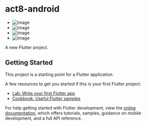 # act8-android
- ![image](https://github.com/user-attachments/assets/c59f22f6-4862-410f-a8c7-5992d9517be5)
- ![image](https://github.com/user-attachments/assets/f01e017a-6450-4dac-90ae-41b874d25a29)
- ![image](https://github.com/user-attachments/assets/a84af1b3-c8f4-49df-b7e8-166b39ccca8b)
- ![image](https://github.com/user-attachments/assets/e322be56-520a-4d6d-ab19-b3b2adde8f92)





A new Flutter project.

## Getting Started

This project is a starting point for a Flutter application.

A few resources to get you started if this is your first Flutter project:

- [Lab: Write your first Flutter app](https://docs.flutter.dev/get-started/codelab)
- [Cookbook: Useful Flutter samples](https://docs.flutter.dev/cookbook)

For help getting started with Flutter development, view the
[online documentation](https://docs.flutter.dev/), which offers tutorials,
samples, guidance on mobile development, and a full API reference.
